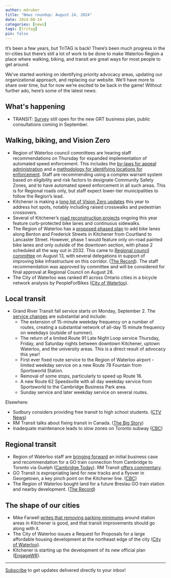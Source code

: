 ```yaml
---
author: mdruker
title: "News roundup: August 24, 2024"
date: 2024-08-24
categories: [news]
tags: [tritag]
pin: false
---
```


It’s been a few years, but TriTAG is back! There’s been much progress in the tri-cities but there’s still a lot of work to be done to make Waterloo Region a place where walking, biking, and transit are great ways for most people to get around.

We’ve started working on identifying priority advocacy areas, updating our organizational approach, and replacing our website. We’ll have more to share over time, but for now we’re excited to be back in the game! Without further ado, here’s some of the latest news:

## What's happening

* TRANSIT: [Survey](https://www.engagewr.ca/grt-business-plan) still open for the new GRT business plan, public consultations coming in September.

## Walking, biking, and Vision Zero

* Region of Waterloo council committees are hearing staff recommendations on Thursday for expanded implementation of automated speed enforcement. This includes the [by-laws for appeal administration](https://pub-regionofwaterloo.escribemeetings.com/Meeting.aspx?Id=1210a2a7-c46e-4c67-bbf3-485329cecfa6&Agenda=Agenda&lang=English&Item=47&Tab=attachments) and a [methodology for identifying locations for enforcement](https://pub-regionofwaterloo.escribemeetings.com/Meeting.aspx?Id=d646b7bf-9c51-4fa1-a80b-2b0b682a8c06&Agenda=Agenda&lang=English&Item=22&Tab=attachments). Staff are recommending using a complex warrant system based on eligibility and risk factors to designate Community Safety Zones, and to have automated speed enforcement in all such areas. This is for Regional roads only, but staff expect lower-tier municipalities to follow the Region’s lead.  
* Kitchener is making a [long list of Vision Zero updates](https://www.engagewr.ca/visionzero/news_feed/2024-hot-spot-improvements) this year to address hot spots, notably including raised crosswalks and pedestrian crossovers.  
* Several of Kitchener’s [road reconstruction projects](https://www.engagewr.ca/roadreconstruction) ongoing this year feature curb-protected bike lanes and continuous sidewalks.  
* The Region of Waterloo has a [proposed phased plan](https://www.engagewr.ca/benton-and-frederick-cycling) to add bike lanes along Benton and Frederick Streets in Kitchener from Courtland to Lancaster Street. However, phase 1 would feature only on-road painted bike lanes and only outside of the downtown section, with phase 2 scheduled all the way out in 2032. This came to [Regional council committee](https://pub-regionofwaterloo.escribemeetings.com/Meeting.aspx?Id=f1c44658-b16e-44d4-8ce7-c27a52671e66&Agenda=Merged&lang=English&Item=24&Tab=attachments) on August 13, with several delegations in support of improving bike infrastructure on this corridor. ([The Record](https://www.therecord.com/news/waterloo-region/kitcheners-benton-frederick-corridor-to-get-painted-bike-lanes-in-2025-cycling-advocates-want-separation/article_538daf84-ac78-5b8a-98d4-ca373fd14d42.html)). The staff recommendation was approved by committee and will be considered for final approval at Regional Council on August 28.  
* The City of Waterloo was ranked #1 across Ontario cities in a bicycle network analysis by PeopleForBikes ([City of Waterloo](https://www.waterloo.ca/Modules/News/index.aspx?feedId=0d868655-ba17-4efa-988b-1951530c7aec&newsId=6ca578e1-3c96-4dc2-82f8-a5b9acec5af6)).

## Local transit

* Grand River Transit fall service starts on Monday, September 2. The [service changes](https://www.grt.ca/en/service-updates/service-alerts.aspx) are substantial and include:
  * The extension of 15-minute weekday frequency on a number of routes, creating a substantial network of all-day 15 minute frequency on weekdays (outside of summer).
  * The return of a limited Route 91 Late Night Loop service Thursday, Friday, and Saturday nights between downtown Kitchener, uptown Waterloo, and the university areas. This is a direct result of advocacy this year!
  * First ever fixed route service to the Region of Waterloo airport - limited weekday service on a new Route 78 Fountain from Sportsworld Station.
  * Removal of some stops, particularly to speed up Route 16.
  * A new Route 62 Speedsville with all day weekday service from Sportsworld to the Cambridge Business Park area.
  * Sunday service and later weekday service on several routes.

Elsewhere:

* Sudbury considers providing free transit to high school students. ([CTV News](https://northernontario.ctvnews.ca/sudbury-considers-providing-free-transit-for-high-school-students-1.6997816))  
* RM Transit talks about fixing transit in Canada. ([The Big Story](https://toronto.citynews.ca/2024/08/13/fixing-canada-transit-system-the-big-story-podcast/))  
* Inadequate maintenance leads to slow zones on Toronto subway ([CBC](https://www.cbc.ca/news/canada/toronto/reduced-speed-zones-subway-1.7292497))

## Regional transit

* Region of Waterloo staff are [bringing forward](https://pub-regionofwaterloo.escribemeetings.com/Meeting.aspx?Id=d646b7bf-9c51-4fa1-a80b-2b0b682a8c06&Agenda=Agenda&lang=English&Item=23&Tab=attachments) an initial business case and recommendation for a GO train connection from Cambridge to Toronto via Guelph ([Cambridge Today](https://www.cambridgetoday.ca/local-news/icymi-region-ready-to-advance-cambridge-to-guelph-go-transit-proposal-9335049)). RM Transit [offers commentary](https://www.youtube.com/watch?v=j_s7OeJq83E).  
* GO Transit is expropriating land for new tracks and a flyover in Georgetown, a key pinch point on the Kitchener line. ([CBC](https://www.cbc.ca/news/canada/kitchener-waterloo/land-expropriation-metrolinx-two-way-all-day-go-kitchener-1.7269827))  
* The Region of Waterloo bought land for a future Breslau GO train station and nearby development. ([The Record](https://www.therecord.com/news/waterloo-region/region-buys-site-for-future-go-station-in-breslau-this-is-a-milestone-investment/article_fbeb5269-ee9b-568a-8674-e013f582887e.html))

## The shape of our cities

* Mike Farwell [writes that removing parking minimums](https://www.therecord.com/opinion/columnists/improving-transit-must-happen-with-parking-minimums-eliminated/article_89ef3c83-cfe7-5547-b34e-d8f3111fe188.html) around station areas in Kitchener is good, and that transit improvements should go along with it.  
* The City of Waterloo issues a Request for Proposals for a large affordable housing development at the northeast edge of the city ([City of Waterloo](https://www.waterloo.ca/Modules/News/index.aspx?feedId=0d868655-ba17-4efa-988b-1951530c7aec&newsId=a6f0ecb1-e926-4ac7-b194-8bd6efbef4b9)).  
* Kitchener is starting up the development of its new official plan ([EngageWR](https://www.engagewr.ca/kitchener2051)).

---

[Subscribe](https://eepurl.com/4Mtkf) to get updates delivered directly to your inbox!
